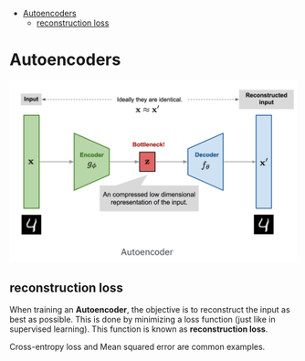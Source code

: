 <!--ts-->
   * [Autoencoders](#autoencoders)
      * [reconstruction loss](#reconstruction-loss)

<!-- Added by: gil_diy, at: Sun 17 Apr 2022 13:18:23 IDT -->

<!--te-->

# Autoencoders


<p align="center">
  <img width="600" src="images/Autoencoders/autoencoder_1.png" title="Look into the image">
</p>

## reconstruction loss

When training an **Autoencoder**, the objective is to reconstruct the input as best as possible. This is done by minimizing a loss function (just like in supervised learning).
This function is known as **reconstruction loss**.

Cross-entropy loss and Mean squared error are common examples.